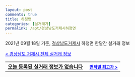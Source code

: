 ```yaml
---
layout: post
comments: true
title: 하청면
categories: [실거래가]
permalink: /apt/경상남도거제시하청면
---
```


2021년 09월 18일 기준, <a href="/apt/경상남도거제시">경상남도거제시</a> 하청면 한달간 실거래 정보

<a style="color: blue;" href="/apt/경상남도거제시">< 경상남도 거제시 전체 실거래 정보</a>
<!---- start ---->
<table>
  <tr>
    <td colspan="4" style="font-weight: bold;"><a href="/apt/경상남도거제시하청면{name_without_space}">오늘 등록된 실거래 정보가 없습니다</a> &nbsp;&nbsp;&nbsp; <a style="color: blue; font-size: smaller;" href="/apt/경상남도거제시하청면{name_without_space}">면적별 최고가 ></a></td>
  </tr>
    
</table>
<!---- end ---->
    